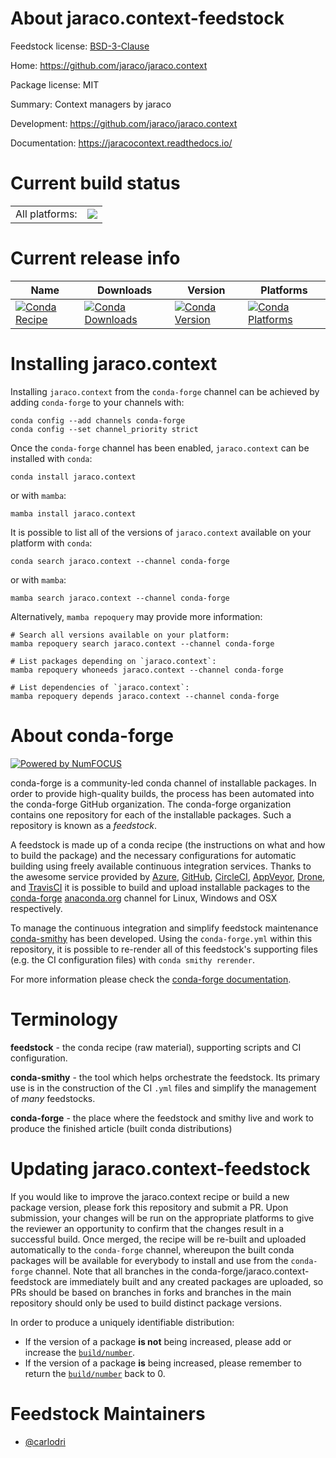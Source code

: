 About jaraco.context-feedstock
==============================

Feedstock license: [BSD-3-Clause](https://github.com/conda-forge/jaraco.context-feedstock/blob/main/LICENSE.txt)

Home: https://github.com/jaraco/jaraco.context

Package license: MIT

Summary: Context managers by jaraco

Development: https://github.com/jaraco/jaraco.context

Documentation: https://jaracocontext.readthedocs.io/

Current build status
====================


<table><tr><td>All platforms:</td>
    <td>
      <a href="https://dev.azure.com/conda-forge/feedstock-builds/_build/latest?definitionId=15587&branchName=main">
        <img src="https://dev.azure.com/conda-forge/feedstock-builds/_apis/build/status/jaraco.context-feedstock?branchName=main">
      </a>
    </td>
  </tr>
</table>

Current release info
====================

| Name | Downloads | Version | Platforms |
| --- | --- | --- | --- |
| [![Conda Recipe](https://img.shields.io/badge/recipe-jaraco.context-green.svg)](https://anaconda.org/conda-forge/jaraco.context) | [![Conda Downloads](https://img.shields.io/conda/dn/conda-forge/jaraco.context.svg)](https://anaconda.org/conda-forge/jaraco.context) | [![Conda Version](https://img.shields.io/conda/vn/conda-forge/jaraco.context.svg)](https://anaconda.org/conda-forge/jaraco.context) | [![Conda Platforms](https://img.shields.io/conda/pn/conda-forge/jaraco.context.svg)](https://anaconda.org/conda-forge/jaraco.context) |

Installing jaraco.context
=========================

Installing `jaraco.context` from the `conda-forge` channel can be achieved by adding `conda-forge` to your channels with:

```
conda config --add channels conda-forge
conda config --set channel_priority strict
```

Once the `conda-forge` channel has been enabled, `jaraco.context` can be installed with `conda`:

```
conda install jaraco.context
```

or with `mamba`:

```
mamba install jaraco.context
```

It is possible to list all of the versions of `jaraco.context` available on your platform with `conda`:

```
conda search jaraco.context --channel conda-forge
```

or with `mamba`:

```
mamba search jaraco.context --channel conda-forge
```

Alternatively, `mamba repoquery` may provide more information:

```
# Search all versions available on your platform:
mamba repoquery search jaraco.context --channel conda-forge

# List packages depending on `jaraco.context`:
mamba repoquery whoneeds jaraco.context --channel conda-forge

# List dependencies of `jaraco.context`:
mamba repoquery depends jaraco.context --channel conda-forge
```


About conda-forge
=================

[![Powered by
NumFOCUS](https://img.shields.io/badge/powered%20by-NumFOCUS-orange.svg?style=flat&colorA=E1523D&colorB=007D8A)](https://numfocus.org)

conda-forge is a community-led conda channel of installable packages.
In order to provide high-quality builds, the process has been automated into the
conda-forge GitHub organization. The conda-forge organization contains one repository
for each of the installable packages. Such a repository is known as a *feedstock*.

A feedstock is made up of a conda recipe (the instructions on what and how to build
the package) and the necessary configurations for automatic building using freely
available continuous integration services. Thanks to the awesome service provided by
[Azure](https://azure.microsoft.com/en-us/services/devops/), [GitHub](https://github.com/),
[CircleCI](https://circleci.com/), [AppVeyor](https://www.appveyor.com/),
[Drone](https://cloud.drone.io/welcome), and [TravisCI](https://travis-ci.com/)
it is possible to build and upload installable packages to the
[conda-forge](https://anaconda.org/conda-forge) [anaconda.org](https://anaconda.org/)
channel for Linux, Windows and OSX respectively.

To manage the continuous integration and simplify feedstock maintenance
[conda-smithy](https://github.com/conda-forge/conda-smithy) has been developed.
Using the ``conda-forge.yml`` within this repository, it is possible to re-render all of
this feedstock's supporting files (e.g. the CI configuration files) with ``conda smithy rerender``.

For more information please check the [conda-forge documentation](https://conda-forge.org/docs/).

Terminology
===========

**feedstock** - the conda recipe (raw material), supporting scripts and CI configuration.

**conda-smithy** - the tool which helps orchestrate the feedstock.
                   Its primary use is in the construction of the CI ``.yml`` files
                   and simplify the management of *many* feedstocks.

**conda-forge** - the place where the feedstock and smithy live and work to
                  produce the finished article (built conda distributions)


Updating jaraco.context-feedstock
=================================

If you would like to improve the jaraco.context recipe or build a new
package version, please fork this repository and submit a PR. Upon submission,
your changes will be run on the appropriate platforms to give the reviewer an
opportunity to confirm that the changes result in a successful build. Once
merged, the recipe will be re-built and uploaded automatically to the
`conda-forge` channel, whereupon the built conda packages will be available for
everybody to install and use from the `conda-forge` channel.
Note that all branches in the conda-forge/jaraco.context-feedstock are
immediately built and any created packages are uploaded, so PRs should be based
on branches in forks and branches in the main repository should only be used to
build distinct package versions.

In order to produce a uniquely identifiable distribution:
 * If the version of a package **is not** being increased, please add or increase
   the [``build/number``](https://docs.conda.io/projects/conda-build/en/latest/resources/define-metadata.html#build-number-and-string).
 * If the version of a package **is** being increased, please remember to return
   the [``build/number``](https://docs.conda.io/projects/conda-build/en/latest/resources/define-metadata.html#build-number-and-string)
   back to 0.

Feedstock Maintainers
=====================

* [@carlodri](https://github.com/carlodri/)

